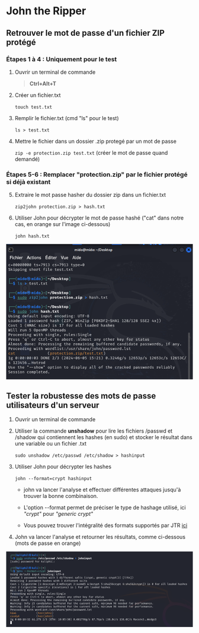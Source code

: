 # John the Ripper

## Retrouver le mot de passe d'un fichier ZIP protégé

### Étapes 1 à 4 : Uniquement pour le test

1) Ouvrir un terminal de commande

   > **Ctrl+Alt+T**

2) Créer un fichier.txt

   `touch test.txt`

3) Remplir le fichier.txt (cmd "ls" pour le test)
   
   `ls > test.txt`

4) Mettre le fichier dans un dossier .zip protegé par un mot de passe

   `zip -e protection.zip test.txt` (créer le mot de passe quand demandé)

### Étapes 5-6 : Remplacer "protection.zip" par le fichier protégé si déjà existant

5) Extraire le mot passe hasher du dossier zip dans un fichier.txt
   
   `zip2john protection.zip > hash.txt`

6) Utiliser John pour décrypter le mot de passe hashé ("cat" dans notre cas, en orange sur l'image ci-dessous)

   `john hash.txt`

![zip](https://github.com/WildCodeSchool/tssr-2405-p1-g1-Jhon/blob/main/images/JohnZIP.png)

## Tester la robustesse des mots de passe utilisateurs d'un serveur

1) Ouvrir un terminal de commande
   
2) Utiliser la commande **unshadow** pour lire les fichiers /passwd et /shadow qui contiennent les hashes (en sudo) et stocker le résultat dans une variable ou un fichier .txt
   
   `sudo unshadow /etc/passwd /etc/shadow > hashinput`

3) Utiliser John pour décrypter les hashes

   `john --format=crypt hashinput`

      - john va lancer l'analyse et effectuer différentes attaques jusqu'à trouver la bonne combinaison.

      - L'option --format permet de préciser le type de hashage utilisé, ici *"crypt"* pour *"generic crypt"*

      - Vous pouvez trouver l'intégralité des formats supportés par JTR [ici](https://pentestmonkey.net/cheat-sheet/john-the-ripper-hash-formats)

4) John va lancer l'analyse et retourner les résultats, comme ci-dessous (mots de passe en orange)

![passwd](https://github.com/WildCodeSchool/tssr-2405-p1-g1-Jhon/blob/main/images/mdpusers.png)
